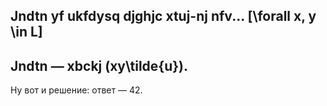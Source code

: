 Jndtn yf ukfdysq djghjc xtuj-nj nfv...
\[\forall x, y \in L\]
---
Jndtn — xbckj \(xy\tilde{u}\).
---
Ну вот и решение:
ответ — 42.